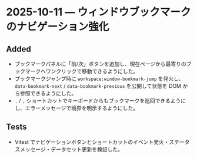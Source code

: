 # 2025-10-11 — ウィンドウブックマークのナビゲーション強化

## Added
- ブックマークパネルに「前/次」ボタンを追加し、現在ページから最寄りのブックマークへワンクリックで移動できるようにした。
- ブックマークジャンプ時に `workspace:window-bookmark-jump` を発火し、`data-bookmark-next` / `data-bookmark-previous` を公開して状態を DOM から参照できるようにした。
- `.` / `,` ショートカットでキーボードからもブックマークを巡回できるようにし、エラーメッセージで境界を明示するようにした。

## Tests
- Vitest でナビゲーションボタンとショートカットのイベント発火・ステータスメッセージ・データセット更新を検証した。
